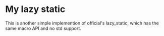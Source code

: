 # My lazy static
This is another simple implemention of official's lazy_static, which has the same macro API and no std support.
